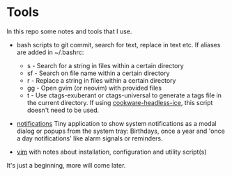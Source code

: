 # Tools

In this repo some notes and tools that I use.

+ bash scripts to git commit, search for text, replace in text etc. If aliases are added in ~/.bashrc:

  - s - Search for a string in files within a certain directory
  - sf - Search on file name within a certain directory
  - r - Replace a string in files within a certain directory
  - gg - Open gvim (or neovim) with provided files
  - t - Use ctags-exuberant or ctags-universal to generate a tags file in the current directory. If using [cookware-headless-ice](https://github.com/hfndb/cookware-headless-ice), this script doesn't need to be used.

* [notifications](./notifications/readme.md) Tiny application to show system notifications as a modal dialog or popups from the system tray: Birthdays, once a year and 'once a day notifications' like alarm signals or reminders.

* [vim](./vim/readme.md) with notes about installation, configuration and utility script(s)

It's just a beginning, more will come later.

[comment]: <> (No comments here)
